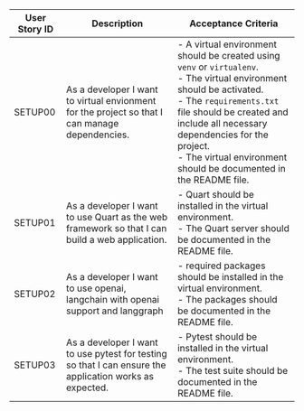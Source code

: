 | User Story ID | Description| Acceptance Criteria|
|---------------|-----------------------------------------------------------------------------|-------------------------------------------------------------------------------------------------------------------------------------------------------------------------------------------------------------------------------------------------------------------------------------------------------------------------------------------------------------------------|
| SETUP00| As a developer I want to virtual envionment for the project so that I can manage dependencies. | - A virtual environment should be created using `venv` or `virtualenv`.<br>- The virtual environment should be activated.<br>- The `requirements.txt` file should be created and include all necessary dependencies for the project.<br>- The virtual environment should be documented in the README file.   | 
| SETUP01 | As a developer I want to use Quart as the web framework so that I can build a web application. | - Quart should be installed in the virtual environment.<br>- The Quart server should be documented in the README file.|
| SETUP02 | As a developer I want to use openai, langchain with openai support and langgraph | - required packages should be installed in the virtual environment.<br>- The packages should be documented in the README file.|
| SETUP03 | As a developer I want to use pytest for testing so that I can ensure the application works as expected. | - Pytest should be installed in the virtual environment.<br>- The test suite should be documented in the README file.|